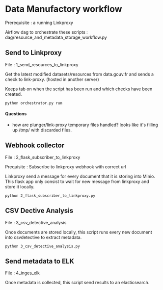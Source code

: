 # Data Manufactory workflow

Prerequisite : a running Linkproxy

Airflow dag to orchestrate these scripts : dag/resource_and_metadata_storage_workflow.py

## Send to Linkproxy
File : 1_send_resources_to_linkproxy

Get the latest modified datasets/resources from data.gouv.fr and sends a check to link-proxy. (hosted in another server)

Keeps tab on when the script has been run and which checks have been created.

```
python orchestrator.py run
```

#### Questions

- how are plunger/link-proxy temporary files handled? looks like it's filling up /tmp/ with discarded files.

## Webhook collector
File : 2_flask_subscriber_to_linkproxy

Prequisite : Subscribe to linkproxy webhook with correct url

Linkproxy send a message for every document that it is storing into Minio. This flask app only consist to wait for new message from linkproxy and store it locally.

```
python 2_flask_subscriber_to_linkproxy.py
```

## CSV Dective Analysis
File : 3_csv_detective_analysis

Once documents are stored locally, this script runs every new document into csvdetective to extract metadata.

```
python 3_csv_detective_analysis.py
```

## Send metadata to ELK
File : 4_inges_elk

Once metadata is collected, this script send results to an elasticsearch.